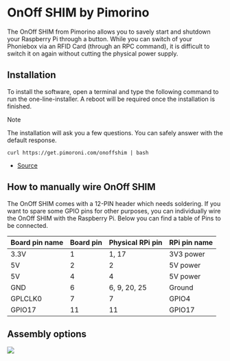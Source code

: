 # OnOff SHIM by Pimorino

The OnOff SHIM from Pimorino allows you to savely start and shutdown your Raspberry Pi through a button. While you can switch of your Phoniebox via an RFID Card (through an RPC command), it is difficult to switch it on again without cutting the physical power supply.

## Installation

To install the software, open a terminal and type the following command to run the one-line-installer. A reboot will be required once the installation is finished.

> [!NOTE]
> The installation will ask you a few questions. You can safely answer with the default response.

```
curl https://get.pimoroni.com/onoffshim | bash
```

* [Source](https://shop.pimoroni.com/products/onoff-shim?variant=41102600138)

## How to manually wire OnOff SHIM

The OnOff SHIM comes with a 12-PIN header which needs soldering. If you want to spare some GPIO pins for other purposes, you can individually wire the OnOff SHIM with the Raspberry Pi. Below you can find a table of Pins to be connected.

| Board pin name | Board pin | Physical RPi pin | RPi pin name |
|----------------|-----------|------------------|--------------|
| 3.3V           | 1         | 1, 17            | 3V3 power    |
| 5V             | 2         | 2                | 5V power     |
| 5V             | 4         | 4                | 5V power     |
| GND            | 6         | 6, 9, 20, 25     | Ground       |
| GPLCLK0        | 7         | 7                | GPIO4        |
| GPIO17         | 11        | 11               | GPIO17       |

## Assembly options

![](https://cdn.review-images.pimoroni.com/upload-b6276a310ccfbeae93a2d13ec19ab83b-1617096824.jpg?width=640)

